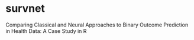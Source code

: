 # survnet
Comparing Classical and Neural Approaches to Binary Outcome Prediction in Health Data: A Case Study in R
